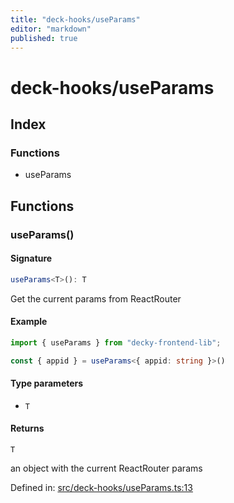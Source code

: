 ```yaml
---
title: "deck-hooks/useParams"
editor: "markdown"
published: true
---
```


# deck-hooks/useParams

## Index

### Functions

- useParams

## Functions

### useParams()

#### Signature

```ts
useParams<T>(): T
```

Get the current params from ReactRouter

#### Example

```ts
import { useParams } from "decky-frontend-lib";

const { appid } = useParams<{ appid: string }>()
```

#### Type parameters

- `T`

#### Returns

`T`

an object with the current ReactRouter params

Defined in:  [src/deck-hooks/useParams.ts:13](https://github.com/SteamDeckHomebrew/decky-frontend-lib/blob/-/src/deck-hooks/useParams.ts#L13)
